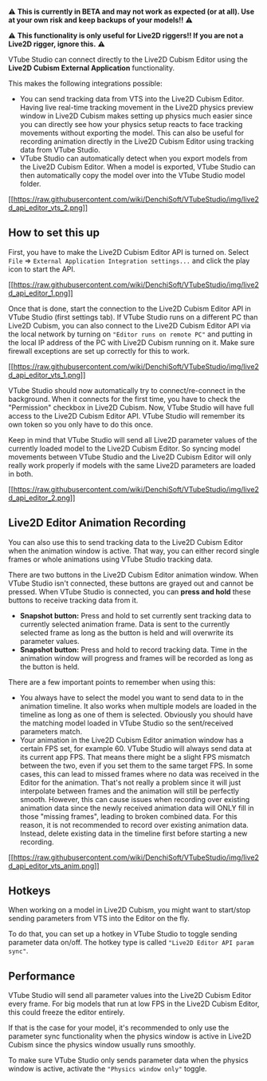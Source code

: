 ⚠️ **This is currently in BETA and may not work as expected (or at all). Use at your own risk and keep backups of your models!!** ⚠️ 

⚠️ **This functionality is only useful for Live2D riggers!! If you are not a Live2D rigger, ignore this.** ⚠️ 

VTube Studio can connect directly to the Live2D Cubism Editor using the **Live2D Cubism External Application** functionality.

This makes the following integrations possible:
* You can send tracking data from VTS into the Live2D Cubism Editor. Having live real-time tracking movement in the Live2D physics preview window in Live2D Cubism makes setting up physics much easier since you can directly see how your physics setup reacts to face tracking movements without exporting the model. This can also be useful for recording animation directly in the Live2D Cubism Editor using tracking data from VTube Studio.
* VTube Studio can automatically detect when you export models from the Live2D Cubism Editor. When a model is exported, VTube Studio can then automatically copy the model over into the VTube Studio model folder.

[[https://raw.githubusercontent.com/wiki/DenchiSoft/VTubeStudio/img/live2d_api_editor_vts_2.png]]

## How to set this up

First, you have to make the Live2D Cubism Editor API is turned on. Select `File` => `External Application Integration settings...` and click the play icon to start the API.

[[https://raw.githubusercontent.com/wiki/DenchiSoft/VTubeStudio/img/live2d_api_editor_1.png]]

Once that is done, start the connection to the Live2D Cubism Editor API in VTube Studio (first settings tab). If VTube Studio runs on a different PC than Live2D Cubism, you can also connect to the Live2D Cubism Editor API via the local network by turning on `"Editor runs on remote PC"` and putting in the local IP address of the PC with Live2D Cubism running on it. Make sure firewall exceptions are set up correctly for this to work.

[[https://raw.githubusercontent.com/wiki/DenchiSoft/VTubeStudio/img/live2d_api_editor_vts_1.png]]

VTube Studio should now automatically try to connect/re-connect in the background. When it connects for the first time, you have to check the "Permission" checkbox in Live2D Cubism. Now, VTube Studio will have full access to the Live2D Cubism Editor API. VTube Studio will remember its own token so you only have to do this once.

Keep in mind that VTube Studio will send all Live2D parameter values of the currently loaded model to the Live2D Cubism Editor. So syncing model movements between VTube Studio and the Live2D Cubism Editor will only really work properly if models with the same Live2D parameters are loaded in both.

[[https://raw.githubusercontent.com/wiki/DenchiSoft/VTubeStudio/img/live2d_api_editor_2.png]]

## Live2D Editor Animation Recording

You can also use this to send tracking data to the Live2D Cubism Editor when the animation window is active. That way, you can either record single frames or whole animations using VTube Studio tracking data.

There are two buttons in the Live2D Cubism Editor animation window. When VTube Studio isn't connected, these buttons are grayed out and cannot be pressed. When VTube Studio is connected, you can **press and hold** these buttons to receive tracking data from it.

* **Snapshot button:** Press and hold to set currently sent tracking data to currently selected animation frame. Data is sent to the currently selected frame as long as the button is held and will overwrite its parameter values.
* **Snapshot button:** Press and hold to record tracking data. Time in the animation window will progress and frames will be recorded as long as the button is held.

There are a few important points to remember when using this:

* You always have to select the model you want to send data to in the animation timeline. It also works when multiple models are loaded in the timeline as long as one of them is selected. Obviously you should have the matching model loaded in VTube Studio so the sent/received parameters match.
* Your animation in the Live2D Cubism Editor animation window has a certain FPS set, for example 60. VTube Studio will always send data at its current app FPS. That means there might be a slight FPS mismatch between the two, even if you set them to the same target FPS. In some cases, this can lead to missed frames where no data was received in the Editor for the animation. That's not really a problem since it will just interpolate between frames and the animation will still be perfectly smooth. However, this can cause issues when recording over existing animation data since the newly received animation data will ONLY fill in those "missing frames", leading to broken combined data. For this reason, it is not recommended to record over existing animation data. Instead, delete existing data in the timeline first before starting a new recording.

[[https://raw.githubusercontent.com/wiki/DenchiSoft/VTubeStudio/img/live2d_api_editor_vts_anim.png]]

## Hotkeys

When working on a model in Live2D Cubism, you might want to start/stop sending parameters from VTS into the Editor on the fly.

To do that, you can set up a hotkey in VTube Studio to toggle sending parameter data on/off. The hotkey type is called `"Live2D Editor API param sync"`.

## Performance

VTube Studio will send all parameter values into the Live2D Cubism Editor every frame. For big models that run at low FPS in the Live2D Cubism Editor, this could freeze the editor entirely.

If that is the case for your model, it's recommended to only use the parameter sync functionality when the physics window is active in Live2D Cubism since the physics window usually runs smoothly.

To make sure VTube Studio only sends parameter data when the physics window is active, activate the `"Physics window only"` toggle.



